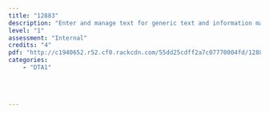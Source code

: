 ```yaml
---
title: "12883"
description: "Enter and manage text for generic text and information management"
level: "1"
assessment: "Internal"
credits: "4"
pdf: "http://c1940652.r52.cf0.rackcdn.com/55dd25cdff2a7c07770004fd/12883.pdf"
categories:
    - "DTA1"
    
    
    
    
---
```

